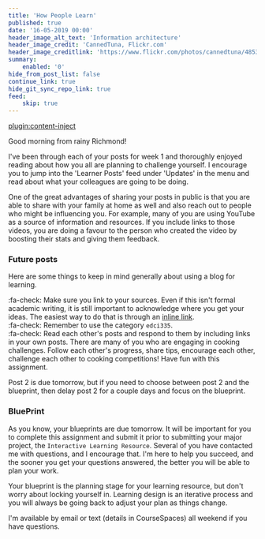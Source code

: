 ```yaml
---
title: 'How People Learn'
published: true
date: '16-05-2019 00:00'
header_image_alt_text: 'Information architecture'
header_image_credit: 'CannedTuna, Flickr.com'
header_image_creditlink: 'https://www.flickr.com/photos/cannedtuna/4853380320/'
summary:
    enabled: '0'
hide_from_post_list: false
continue_link: true
hide_git_sync_repo_link: true
feed:
    skip: true
---
```


[plugin:content-inject](/edci335/home/_important-reminders)


Good morning from rainy Richmond!

I've been through each of your posts for week 1 and thoroughly enjoyed reading about how you all are planning to challenge yourself. I encourage you to jump into the 'Learner Posts' feed under 'Updates' in the menu and read about what your colleagues are going to be doing.

One of the great advantages of sharing your posts in public is that you are able to share with your family at home as well and also reach out to people who might be influencing you. For example, many of you are using YouTube as a source of information and resources. If you include links to those videos, you are doing a favour to the person who created the video by boosting their stats and giving them feedback.

### Future posts

Here are some things to keep in mind generally about using a blog for learning.

:fa-check: Make sure you link to your sources. Even if this isn't formal academic writing, it is still important to acknowledge where you get your ideas. The easiest way to do that is through an [inline link](https://www.wpbeginner.com/beginners-guide/beginners-guide-on-how-to-add-a-link-in-wordpress/#linkvisualeditor). <br>
:fa-check: Remember to use the category `edci335`.<br>
:fa-check: Read each other's posts and respond to them by including links in your own posts. There are many of you who are engaging in cooking challenges. Follow each other's progress, share tips, encourage each other, challenge each other to cooking competitions! Have fun with this assignment.<br>

Post 2 is due tomorrow, but if you need to choose between post 2 and the blueprint, then delay post 2 for a couple days and focus on the blueprint.

### BluePrint

As you know, your blueprints are due tomorrow. It will be important for you to complete this assignment and submit it prior to submitting your major project, the `Interactive Learning Resource`. Several of you have contacted me with questions, and I encourage that. I'm here to help you succeed, and the sooner you get your questions answered, the better you will be able to plan your work.

Your blueprint is the planning stage for your learning resource, but don't worry about locking yourself in. Learning design is an iterative process and you will always be going back to adjust your plan as things change.

I'm available by email or text (details in CourseSpaces) all weekend if you have questions.
